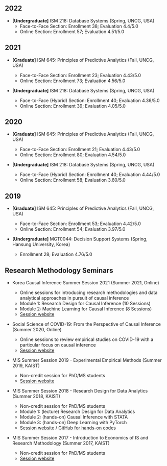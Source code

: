 

## 2022
* **[Undergraduate]** ISM 218: Database Systems (Spring, UNCG, USA)
	* Face-to-Face Section: Enrollment 38; Evaluation 4.4/5.0
	* Online Section: Enrollment 57; Evaluation 4.51/5.0

## 2021
* **[Graduate]** ISM 645: Principles of Predictive Analytics (Fall, UNCG, USA)
	* Face-to-Face Section: Enrollment 23; Evaluation 4.43/5.0
	* Online Section: Enrollment 73; Evaluation 4.56/5.0

* **[Undergraduate]** ISM 218: Database Systems (Spring, UNCG, USA)
	* Face-to-Face (Hybrid) Section: Enrollment 40; Evaluation 4.36/5.0
	* Online Section: Enrollment 39; Evaluation 4.05/5.0

## 2020
* **[Graduate]** ISM 645: Principles of Predictive Analytics (Fall, UNCG, USA)
	* Face-to-Face Section: Enrollment 21; Evaluation 4.43/5.0
	* Online Section: Enrollment 80; Evaluation 4.54/5.0

* **[Undergraduate]** ISM 218: Database Systems (Spring, UNCG, USA)
	* Face-to-Face (Hybrid) Section: Enrollment 40; Evaluation 4.44/5.0
	* Online Section: Enrollment 58; Evaluation 3.60/5.0


## 2019
* **[Graduate]** ISM 645: Principles of Predictive Analytics (Fall, UNCG, USA)
	* Face-to-Face Section: Enrollment 53; Evaluation 4.42/5.0
	* Online Section: Enrollment 54; Evaluation 3.97/5.0

* **[Undergraduate]** MGT0044: Decision Support Systems (Spring, Hansung University, Korea)
	* Enrollment 28; Evaluation 4.76/5.0


## Research Methodology Seminars
* Korea Causal Inference Summer Session 2021 (Summer 2021, Online)
	* Online sessions for introducing research methodologies and data analytical approaches in pursuit of causal inference
	* Module 1: Research Design for Causal Inference (10 Sessions)
	* Module 2: Machine Learning for Causal Inference (8 Sessions)
	* [Session website][1]

* Social Science of COVID-19: From the Perspective of Causal Inference (Summer 2020, Online)
	* Online sessions to review empirical studies on COVID-19 with a particular focus on causal inference
	* [Session website][2]

* MIS Summer Session 2019 - Experimental Empirical Methods (Summer 2019, KAIST)
	* Non-credit session for PhD/MS students
	* [Session website][3]

* MIS Summer Session 2018 - Research Design for Data Analytics (Summer 2018, KAIST)
	* Non-credit session for PhD/MS students
	* Module 1: (lecture) Research Design for Data Analytics
	* Module 2: (hands-on) Causal Inference with STATA
	* Module 3: (hands-on) Deep Learning with PyTorch
	* [Session website][4] / [GitHub for hands-on codes][5]

* MIS Summer Session 2017 - Introduction to Economics of IS and Research Methodology (Summer 2017, KAIST)
	* Non-credit session for PhD/MS students
	* [Session website][6]

[1]: https://sites.google.com/view/causal-inference2021
[2]: https://sites.google.com/view/social-science-of-covid-19
[3]: https://sites.google.com/view/kaist-mis-session2019
[4]: https://sites.google.com/view/kaist-mis-session2018
[5]: https://github.com/jiyong-park/kaist-summer-session2018
[6]: https://sites.google.com/view/kaist-mis-session2017
